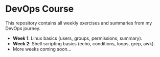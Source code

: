 # DevOps Course

This repository contains all weekly exercises and summaries from my DevOps journey.

- **Week 1**: Linux basics (users, groups, permissions, summary).
- **Week 2**: Shell scripting basics (echo, conditions, loops, grep, awk).
- More weeks coming soon...
